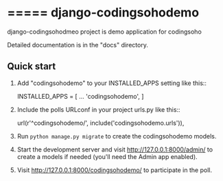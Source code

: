 =====
django-codingsohodemo
=====

django-codingsohodmeo project is demo application  for codingsoho

Detailed documentation is in the "docs" directory.

Quick start
-----------

1. Add "codingsohodemo" to your INSTALLED_APPS setting like this::

    INSTALLED_APPS = [
        ...
        'codingsohodemo',
    ]

2. Include the polls URLconf in your project urls.py like this::

    url(r'^codingsohodemo/', include('codingsohodemo.urls')),

3. Run `python manage.py migrate` to create the codingsohodemo models.

4. Start the development server and visit http://127.0.0.1:8000/admin/
   to create a models if needed (you'll need the Admin app enabled).

5. Visit http://127.0.0.1:8000/codingsohodemo/ to participate in the poll.
